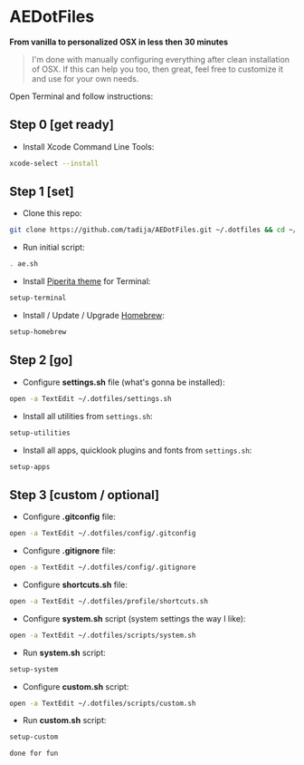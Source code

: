 # AEDotFiles
**From vanilla to personalized OSX in less then 30 minutes**

> I'm done with manually configuring everything after clean installation of OSX. If this can help you too, then great, feel free to customize it and use for your own needs.

Open Terminal and follow instructions:

## Step 0 [get ready]

- Install Xcode Command Line Tools:
``` bash
xcode-select --install
```

## Step 1 [set]

- Clone this repo:  
``` bash
git clone https://github.com/tadija/AEDotFiles.git ~/.dotfiles && cd ~/.dotfiles
```

- Run initial script:
``` bash
. ae.sh
```

- Install [Piperita theme](https://github.com/jacobtomlinson/terminal-piperita) for Terminal:
``` bash
setup-terminal
```

- Install / Update / Upgrade [Homebrew](http://brew.sh):
``` bash
setup-homebrew
```

## Step 2 [go]

- Configure **settings.sh** file (what's gonna be installed):
``` bash
open -a TextEdit ~/.dotfiles/settings.sh
```

- Install all utilities from `settings.sh`:
``` bash
setup-utilities
```

- Install all apps, quicklook plugins and fonts from `settings.sh`:
``` bash
setup-apps
```

## Step 3 [custom / optional]

- Configure **.gitconfig** file:
``` bash
open -a TextEdit ~/.dotfiles/config/.gitconfig
```

- Configure **.gitignore** file:
``` bash
open -a TextEdit ~/.dotfiles/config/.gitignore
```

- Configure **shortcuts.sh** file:
``` bash
open -a TextEdit ~/.dotfiles/profile/shortcuts.sh
```

- Configure **system.sh** script (system settings the way I like):
``` bash
open -a TextEdit ~/.dotfiles/scripts/system.sh
```

- Run **system.sh** script:
``` bash
setup-system
```

- Configure **custom.sh** script:
``` bash
open -a TextEdit ~/.dotfiles/scripts/custom.sh
```

- Run **custom.sh** script:
``` bash
setup-custom
```

`done for fun`
